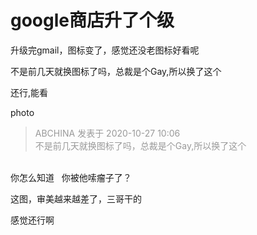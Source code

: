 # google商店升了个级


升级完gmail，图标变了，感觉还没老图标好看呢

不是前几天就换图标了吗，总裁是个Gay,所以换了这个

还行,能看

photo

<div class="quote"><blockquote><font color="#999999">ABCHINA 发表于 2020-10-27 10:06</font><br />
<font color="#999999">不是前几天就换图标了吗，总裁是个Gay,所以换了这个</font></blockquote></div><br />
你怎么知道&nbsp; &nbsp;你被他嗦瘤子了？

这图，审美越来越差了，三哥干的

感觉还行啊

